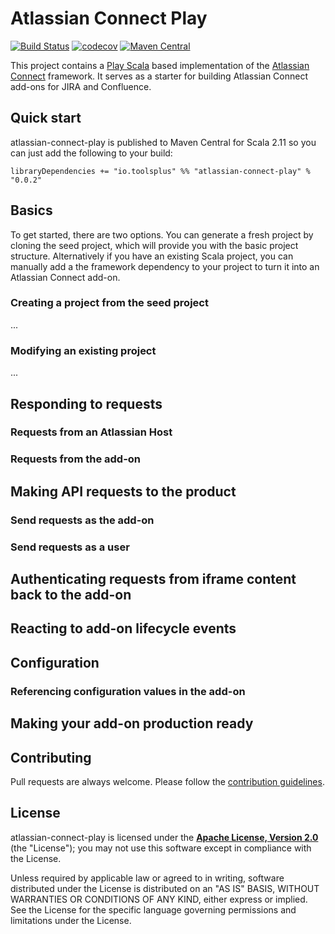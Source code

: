 Atlassian Connect Play
======================

[![Build Status](https://travis-ci.org/toolsplus/atlassian-connect-play.svg?branch=master)](https://travis-ci.org/toolsplus/atlassian-connect-play)
[![codecov](https://codecov.io/gh/toolsplus/atlassian-connect-play/branch/master/graph/badge.svg)](https://codecov.io/gh/toolsplus/atlassian-connect-play)
[![Maven Central](https://img.shields.io/maven-central/v/io.toolsplus/atlassian-connect-play-core_2.11.svg)](https://maven-badges.herokuapp.com/maven-central/io.toolsplus/atlassian-connect-play-core_2.11)


This project contains a [Play Scala](https://www.playframework.com/) based implementation of the [Atlassian Connect](https://connect.atlassian.com/) framework. It serves as a starter for building Atlassian Connect add-ons for JIRA and Confluence.

## Quick start

atlassian-connect-play is published to Maven Central for Scala 2.11 so you can just add the following to your build:

    libraryDependencies += "io.toolsplus" %% "atlassian-connect-play" % "0.0.2"

## Basics

To get started, there are two options. You can generate a fresh project by cloning the seed project, which
will provide you with the basic project structure. Alternatively if you have an existing Scala project, you can manually
add a the framework dependency to your project to turn it into an Atlassian Connect add-on.

### Creating a project from the seed project

...

### Modifying an existing project

...

## Responding to requests
 
### Requests from an Atlassian Host

### Requests from the add-on


## Making API requests to the product

### Send requests as the add-on

### Send requests as a user

## Authenticating requests from iframe content back to the add-on


## Reacting to add-on lifecycle events


## Configuration

### Referencing configuration values in the add-on


## Making your add-on production ready
  

## Contributing
 
Pull requests are always welcome. Please follow the [contribution guidelines](CONTRIBUTING.md).

## License

atlassian-connect-play is licensed under the **[Apache License, Version 2.0][apache]** (the
"License"); you may not use this software except in compliance with the License.

Unless required by applicable law or agreed to in writing, software
distributed under the License is distributed on an "AS IS" BASIS,
WITHOUT WARRANTIES OR CONDITIONS OF ANY KIND, either express or implied.
See the License for the specific language governing permissions and
limitations under the License.

[apache]: http://www.apache.org/licenses/LICENSE-2.0